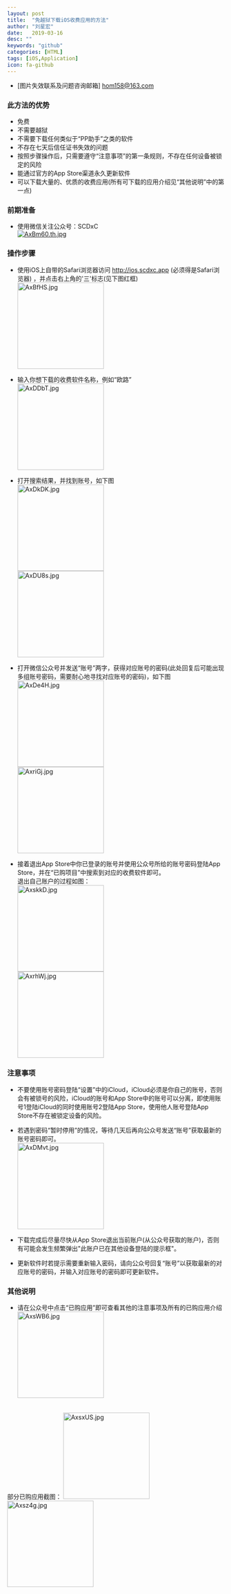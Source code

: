 ```yaml
---
layout: post
title:  "免越狱下载iOS收费应用的方法"
author: "刘星宏"
date:   2019-03-16
desc: ""
keywords: "github"
categories: [HTML]
tags: [iOS,Application]
icon: fa-github
---
```


* [图片失效联系及问题咨询邮箱] hom158@163.com  


### 此方法的优势

* 免费
* 不需要越狱
* 不需要下载任何类似于“PP助手”之类的软件
* 不存在七天后信任证书失效的问题
* 按照步骤操作后，只需要遵守“注意事项”的第一条规则，不存在任何设备被锁定的风险
* 能通过官方的App Store渠道永久更新软件
* 可以下载大量的、优质的收费应用(所有可下载的应用介绍见“其他说明”中的第一点)

### 前期准备

* 使用微信关注公众号：SCDxC  
[![AxBm60.th.jpg](https://s2.ax1x.com/2019/04/16/AxBm60.th.jpg)](https://imgchr.com/i/AxBm60)  

### 操作步骤
* 使用iOS上自带的Safari浏览器访问 http://ios.scdxc.app (必须得是Safari浏览器) ，并点击右上角的'三'标志(见下图红框)  
<a href="https://imgchr.com/i/AxBfHS"><img src="https://s2.ax1x.com/2019/04/16/AxBfHS.jpg" alt="AxBfHS.jpg" width="200" hegiht="30" border="0" /></a>

* 输入你想下载的收费软件名称，例如“欧路”  
<a href="https://imgchr.com/i/AxDDbT"><img src="https://s2.ax1x.com/2019/04/16/AxDDbT.jpg" alt="AxDDbT.jpg" width="200" hegiht="30" border="0" /></a>

* 打开搜索结果，并找到账号，如下图  
<a href="https://imgchr.com/i/AxDkDK"><img src="https://s2.ax1x.com/2019/04/16/AxDkDK.jpg" alt="AxDkDK.jpg" width="200" hegiht="30"  border="0" /></a>  
<a href="https://imgchr.com/i/AxDU8s"><img src="https://s2.ax1x.com/2019/04/16/AxDU8s.jpg" alt="AxDU8s.jpg" width="200" hegiht="30" border="0" /></a>

* 打开微信公众号并发送“账号”两字，获得对应账号的密码(此处回复后可能出现多组账号密码，需要耐心地寻找对应账号的密码)，如下图
<a href="https://imgchr.com/i/AxDe4H"><img src="https://s2.ax1x.com/2019/04/16/AxDe4H.jpg" alt="AxDe4H.jpg" width="200" hegiht="30" border="0" /></a>  
<a href="https://imgchr.com/i/AxriGj"><img src="https://s2.ax1x.com/2019/04/16/AxriGj.jpg" alt="AxriGj.jpg" width="200" hegiht="30" border="0" /></a>

* 接着退出App Store中你已登录的账号并使用公众号所给的账号密码登陆App Store，并在“已购项目”中搜索到对应的收费软件即可。  
退出自己账户的过程如图：  
<a href="https://imgchr.com/i/AxskkD"><img src="https://s2.ax1x.com/2019/04/16/AxskkD.jpg" alt="AxskkD.jpg" width="200" hegiht="30" border="0" /></a>  
<a href="https://imgchr.com/i/AxrhWj"><img src="https://s2.ax1x.com/2019/04/16/AxrhWj.jpg" alt="AxrhWj.jpg" width="200" hegiht="30" border="0" /></a>

### 注意事项
* 不要使用账号密码登陆“设置”中的iCloud，iCloud必须是你自己的账号，否则会有被锁号的风险，iCloud的账号和App Store中的账号可以分离，即使用账号1登陆iCloud的同时使用账号2登陆App Store，使用他人账号登陆App Store不存在被锁定设备的风险。
* 若遇到密码“暂时停用”的情况，等待几天后再向公众号发送“账号”获取最新的账号密码即可。  
<a href="https://imgchr.com/i/AxDMvt"><img src="https://s2.ax1x.com/2019/04/16/AxDMvt.jpg" alt="AxDMvt.jpg" width="200" hegiht="30" border="0" /></a>

* 下载完成后尽量尽快从App Store退出当前账户(从公众号获取的账户)，否则有可能会发生频繁弹出"此账户已在其他设备登陆的提示框"。
* 更新软件时若提示需要重新输入密码，请向公众号回复“账号”以获取最新的对应账号的密码，并输入对应账号的密码即可更新软件。

### 其他说明
* 请在公众号中点击“已购应用”即可查看其他的注意事项及所有的已购应用介绍  
<a href="https://imgchr.com/i/AxsWB6"><img src="https://s2.ax1x.com/2019/04/16/AxsWB6.jpg" alt="AxsWB6.jpg" width="200" hegiht="30" border="0" /></a>
<br>
部分已购应用截图：
<a href="https://imgchr.com/i/AxsxUS"><img src="https://s2.ax1x.com/2019/04/16/AxsxUS.jpg" alt="AxsxUS.jpg" width="200" hegiht="30" border="0" /></a>  
<a href="https://imgchr.com/i/Axsz4g"><img src="https://s2.ax1x.com/2019/04/16/Axsz4g.jpg" alt="Axsz4g.jpg" width="200" hegiht="30" border="0" /></a>